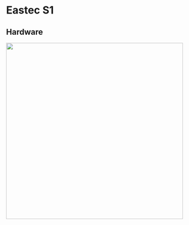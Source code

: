# Eastec S1

## Hardware

<img src="https://github.com/hotteshen/eastec.s1/blob/develop/hardware/overview-v2.jpeg?raw=true" width=480>

